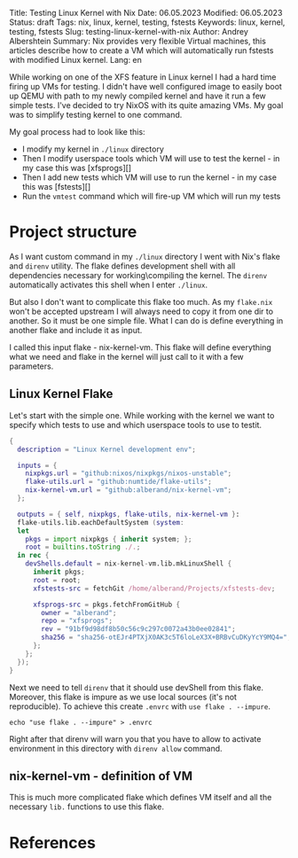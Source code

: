 Title: Testing Linux Kernel with Nix
Date: 06.05.2023
Modified: 06.05.2023
Status: draft
Tags: nix, linux, kernel, testing, fstests
Keywords: linux, kernel, testing, fstests
Slug: testing-linux-kernel-with-nix
Author: Andrey Albershtein
Summary: Nix provides very flexible Virtual machines, this articles describe how
to create a VM which will automatically run fstests with modified Linux kernel.
Lang: en

While working on one of the XFS feature in Linux kernel I had a hard time firing
up VMs for testing. I didn't have well configured image to easily boot up QEMU
with path to my newly compiled kernel and have it run a few simple tests. I've
decided to try NixOS with its quite amazing VMs. My goal was to simplify testing
kernel to one command.

My goal process had to look like this:
- I modify my kernel in `./linux` directory
- Then I modify userspace tools which VM will use to test the kernel - in my
  case this was [xfsprogs][]
- Then I add new tests which VM will use to run the kernel - in my case this was
  [fstests][]
- Run the `vmtest` command which will fire-up VM which will run my tests

# Project structure

As I want custom command in my `./linux` directory I went with Nix's flake and
`direnv` utility. The flake defines development shell with all dependencies
necessary for working\compiling the kernel. The `direnv` automatically activates
this shell when I enter `./linux`.

But also I don't want to complicate this flake too much. As my `flake.nix` won't
be accepted upstream I will always need to copy it from one dir to another. So
it must be one simple file. What I can do is define everything in another flake
and include it as input.

I called this input flake - nix-kernel-vm. This flake will define everything
what we need and flake in the kernel will just call to it with a few parameters.

## Linux Kernel Flake

Let's start with the simple one. While working with the kernel we want to
specify which tests to use and which userspace tools to use to testit.

```nix
{
  description = "Linux Kernel development env";

  inputs = {
    nixpkgs.url = "github:nixos/nixpkgs/nixos-unstable";
    flake-utils.url = "github:numtide/flake-utils";
    nix-kernel-vm.url = "github:alberand/nix-kernel-vm";
  };

  outputs = { self, nixpkgs, flake-utils, nix-kernel-vm }:
  flake-utils.lib.eachDefaultSystem (system:
  let
    pkgs = import nixpkgs { inherit system; };
    root = builtins.toString ./.;
  in rec {
    devShells.default = nix-kernel-vm.lib.mkLinuxShell {
      inherit pkgs;
      root = root;
      xfstests-src = fetchGit /home/alberand/Projects/xfstests-dev;

      xfsprogs-src = pkgs.fetchFromGitHub {
        owner = "alberand";
        repo = "xfsprogs";
        rev = "91bf9d98df8b50c56c9c297c0072a43b0ee02841";
        sha256 = "sha256-otEJr4PTXjX0AK3c5T6loLeX3X+BRBvCuDKyYcY9MQ4=";
      };
    };
  });
}
```

Next we need to tell `direnv` that it should use devShell from this flake.
Moreover, this flake is impure as we use local sources (it's not reproducible).
To achieve this create `.envrc` with `use flake . --impure`.

```shell
echo "use flake . --impure" > .envrc
```

Right after that direnv will warn you that you have to allow to activate
environment in this directory with `direnv allow` command.

## nix-kernel-vm - definition of VM

This is much more complicated flake which defines VM itself and all the
necessary `lib.` functions to use this flake.

# References

[0]: https://git.kernel.org/pub/scm/fs/xfs/xfsprogs-dev.git/
[1]: https://git.kernel.org/pub/scm/fs/xfs/xfstests-dev.git
